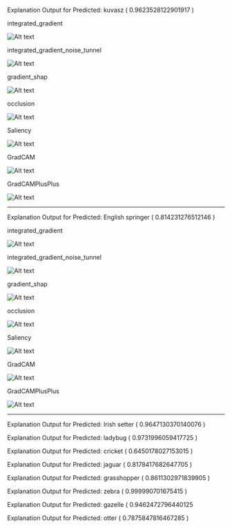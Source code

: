 Explanation Output for Predicted: kuvasz ( 0.9623528122901917 )

<p>integrated_gradient</p>
<img src="https://emlov2session7.s3.ap-northeast-1.amazonaws.com/images/Kuvasz_integrated_gradient.png" alt="Alt text" title="integrated_gradient">
<p>integrated_gradient_noise_tunnel</p>
<img src="https://emlov2session7.s3.ap-northeast-1.amazonaws.com/images/Kuvasz_integrated_gradient_noise_tunnel.png" alt="Alt text" title="integrated_gradient_noise_tunnel">
<p>gradient_shap</p>
<img src="https://emlov2session7.s3.ap-northeast-1.amazonaws.com/images/Kuvasz_gradient_shap.png" alt="Alt text" title="gradient_shap">
<p>occlusion</p>
<img src="https://emlov2session7.s3.ap-northeast-1.amazonaws.com/images/Kuvasz_occlusion.png" alt="Alt text" title="occlusion">
<p>Saliency</p>
<img src="https://emlov2session7.s3.ap-northeast-1.amazonaws.com/images/Kuvasz_Saliency.png" alt="Alt text" title="Saliency">
<p>GradCAM</p>
<img src="https://emlov2session7.s3.ap-northeast-1.amazonaws.com/images/Kuvasz_GradCAM.png" alt="Alt text" title="GradCAM">
<p>GradCAMPlusPlus</p>
<img src="https://emlov2session7.s3.ap-northeast-1.amazonaws.com/images/Kuvasz_GradCAMPlusPlus.png" alt="Alt text" title="GradCAMPlusPlus">

----------------------------------------------------------------------------------------------------------------------------------------------------
Explanation Output for Predicted: English springer ( 0.814231276512146 )


<p>integrated_gradient</p>
<img src="https://emlov2session7.s3.ap-northeast-1.amazonaws.com/images/English_Springer_integrated_gradient.png" alt="Alt text" title="integrated_gradient">
<p>integrated_gradient_noise_tunnel</p>
<img src="https://emlov2session7.s3.ap-northeast-1.amazonaws.com/images/English_Springer_integrated_gradient_noise_tunnel.png" alt="Alt text" title="integrated_gradient_noise_tunnel">
<p>gradient_shap</p>
<img src="https://emlov2session7.s3.ap-northeast-1.amazonaws.com/images/English_Springer_gradient_shap.png" alt="Alt text" title="gradient_shap">
<p>occlusion</p>
<img src="https://emlov2session7.s3.ap-northeast-1.amazonaws.com/images/English_Springer_occlusion.png" alt="Alt text" title="occlusion">
<p>Saliency</p>
<img src="https://emlov2session7.s3.ap-northeast-1.amazonaws.com/images/English_Springer_Saliency.png" alt="Alt text" title="Saliency">
<p>GradCAM</p>
<img src="https://emlov2session7.s3.ap-northeast-1.amazonaws.com/images/English_Springer_GradCAM.png" alt="Alt text" title="GradCAM">
<p>GradCAMPlusPlus</p>
<img src="https://emlov2session7.s3.ap-northeast-1.amazonaws.com/images/English_Springer_GradCAMPlusPlus.png" alt="Alt text" title="GradCAMPlusPlus">

----------------------------------------------------------------------------------------------------------------------------------------------------

Explanation Output for  Predicted: Irish setter ( 0.9647130370140076 )

Explanation Output for Predicted: ladybug ( 0.9731996059417725 )

Explanation Output for Predicted: cricket ( 0.6450178027153015 )

Explanation Output for Predicted: jaguar ( 0.8178417682647705 )

Explanation Output for Predicted: grasshopper ( 0.8611302971839905 )

Explanation Output for Predicted: zebra ( 0.999990701675415 )

Explanation Output for Predicted: gazelle ( 0.9462472796440125 

Explanation Output for Predicted: otter ( 0.7875847816467285 )


